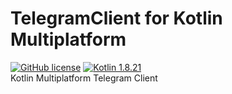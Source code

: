 # TelegramClient for Kotlin Multiplatform
[![GitHub license](https://img.shields.io/badge/license-Apache%20License%202.0-blue.svg?style=flat)](http://www.apache.org/licenses/LICENSE-2.0)
[![Kotlin 1.8.21](https://img.shields.io/badge/Kotlin-1.8.21-blue.svg?style=flat&logo=kotlin)](http://kotlinlang.org)
<br>
Kotlin Multiplatform Telegram Client
